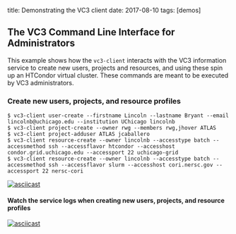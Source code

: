 title: Demonstrating the VC3 client
date: 2017-08-10
tags: [demos]

## The VC3 Command Line Interface for Administrators

This example shows how the `vc3-client` interacts with the VC3 information service to create new users, projects and resources, and using these spin up an HTCondor virtual cluster. These commands are meant to be executed by VC3 administrators. 

### Create new users, projects, and resource profiles

    $ vc3-client user-create --firstname Lincoln --lastname Bryant --email lincolnb@uchicago.edu --institution UChicago lincolnb 
    $ vc3-client project-create --owner rwg --members rwg,jhover ATLAS    
    $ vc3-client project-adduser ATLAS jcaballero  
    $ vc3-client resource-create --owner lincolnb --accesstype batch --accessmethod ssh --accessflavor htcondor --accesshost condor.grid.uchicago.edu --accessport 22 uchicago-grid                                                       
    $ vc3-client resource-create --owner lincolnb --accesstype batch --accessmethod ssh --accessflavor slurm --accesshost cori.nersc.gov --accessport 22 nersc-cori                                                                       
    

[![asciicast](https://asciinema.org/a/a6fajD1XmHW1dxEvHvxqwwjb2.png)](https://asciinema.org/a/a6fajD1XmHW1dxEvHvxqwwjb2)

#### Watch the service logs when creating new users, projects, and resource profiles

[![asciicast](https://asciinema.org/a/rw3gao3WobjZKe6ZyLZwezrAg.png)](https://asciinema.org/a/rw3gao3WobjZKe6ZyLZwezrAg)
